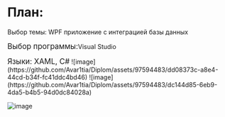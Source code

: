 
<h1>План:</h1>
<p>Выбор темы: WPF приложение с интеграцией базы данных</p>
<p><big>Выбор программы:</big>Visual Studio</p>
<p><big>Языки: XAML, C#</big>
![image](https://github.com/Avar1tia/Diplom/assets/97594483/dd08373c-a8e4-44cd-b34f-fc41ddc4bd46)
![image](https://github.com/Avar1tia/Diplom/assets/97594483/dc144d85-6eb9-4da5-b4b5-94d0dc84028a)

![image](https://github.com/Avar1tia/Diplom/assets/97594483/a7bdd2f7-8119-4ef6-a0b8-f645d8ebe41b)


